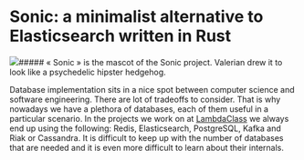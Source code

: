 # Sonic: a minimalist alternative to Elasticsearch written in Rust

![](https://miro.medium.com/max/704/1*ur9rT3EUiunAzys52MePnQ.jpeg)##### « Sonic » is the mascot of the Sonic project. Valerian drew it to look like a psychedelic hipster hedgehog.


Database implementation sits in a nice spot between computer science and software engineering. There are lot of tradeoffs to consider. That is why nowadays we have a plethora of databases, each of them useful in a particular scenario. In the projects we work on at [LambdaClass](https://lambdaclass.com/) we always end up using the following: Redis, Elasticsearch, PostgreSQL, Kafka and Riak or Cassandra. It is difficult to keep up with the number of databases that are needed and it is even more difficult to learn about their internals.

